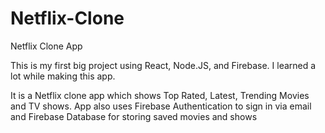 # Netflix-Clone
Netflix Clone App


This is my first big project using React, Node.JS, and Firebase. I learned a lot while making this app. 

It is a Netflix clone app which shows Top Rated, Latest, Trending Movies and TV shows. App also uses Firebase Authentication to sign in via email and Firebase Database for storing saved movies and shows

